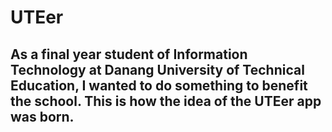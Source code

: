 # UTEer

## As a final year student of Information Technology at Danang University of Technical Education, I wanted to do something to benefit the school. This is how the idea of the UTEer app was born.
